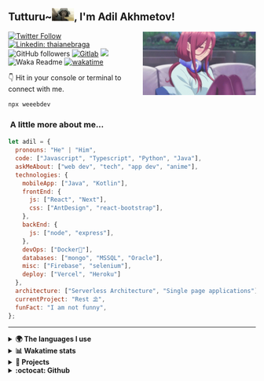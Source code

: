 <h2>Tutturu~<img src="img/tuturu.gif" width="45" alt="">, I'm Adil Akhmetov! <img src="img/miku-dance.gif" width="50" alt=""></h2>
<img align='right' src="img/miku.gif" width="230" alt="">
<a href="https://sdu.edu.kz/"><img src="img/sdu-ahegao.svg" align="right" width="100" alt=""></a>
</em></p>

[![Twitter Follow](https://img.shields.io/twitter/follow/weeebdev?label=Follow)](https://twitter.com/intent/follow?screen_name=weeebdev)
[![Linkedin: thaianebraga](https://img.shields.io/badge/-adildev-blue?style=flat-square&logo=Linkedin&logoColor=white&link=https://www.linkedin.com/in/adildev/)](https://www.linkedin.com/in/adildev/)
![GitHub followers](https://img.shields.io/github/followers/weeebdev?label=Follow&style=flat-square)
[![Gitlab](https://img.shields.io/badge/Gitlab-weeebdev-orange?style=flat-square&logo=gitlab)](https://gitlab.com/weeebdev)
![](https://visitor-badge.glitch.me/badge?page_id=weeebdev.weeebdev)
![Waka Readme](https://github.com/weeebdev/weeebdev/workflows/Waka%20Readme/badge.svg)
[![wakatime](https://wakatime.com/badge/user/1fb6390f-222e-4088-8de8-840ef1443858.svg)](https://wakatime.com/@1fb6390f-222e-4088-8de8-840ef1443858)
<!-- [![Leetcode badge](https://leetcode-badge.chyroc.cn/?name=user3449f)](https://leetcode.com/user3449f/) -->

👇 Hit in your console or terminal to connect with me.

```bash
npx weeebdev
```

### <img src="https://media.giphy.com/media/VgCDAzcKvsR6OM0uWg/giphy.gif" width="50" alt=""> A little more about me...

```javascript
let adil = {
  pronouns: "He" | "Him",
  code: ["Javascript", "Typescript", "Python", "Java"],
  askMeAbout: ["web dev", "tech", "app dev", "anime"],
  technologies: {
    mobileApp: ["Java", "Kotlin"],
    frontEnd: {
      js: ["React", "Next"],
      css: ["AntDesign", "react-bootstrap"],
    },
    backEnd: {
      js: ["node", "express"],
    },
    devOps: ["Docker🐳"],
    databases: ["mongo", "MSSQL", "Oracle"],
    misc: ["Firebase", "selenium"],
    deploy: ["Vercel", "Heroku"]
  },
  architecture: ["Serverless Architecture", "Single page applications"],
  currentProject: "Rest ⛱",
  funFact: "I am not funny",
};
```

---

<details>
  <summary><b>🌍 The languages I use</b></summary>
  <hr>
  
  
| ⏰ Past month | ⌛️ Past Year |
|---|---|
| <a href="https://wakatime.com/@adildev"><img src="https://wakatime.com/share/@adilDev/4ebe423a-b427-4031-b073-d221b9528df7.svg" height="300px"></a> | <a href="https://wakatime.com/@adildev"><img src="https://wakatime.com/share/@adilDev/1b4a30f1-9a7f-47fe-b8d2-0fc90f37fcd3.svg" height="300px"></a> |
</details>

<details>
<summary><b>📊 Wakatime stats</b><br></summary>
<div>
<hr/>

<!--START_SECTION:waka-->
![Code Time](http://img.shields.io/badge/Code%20Time-5%2C336%20hrs%2057%20mins-blue)

![Profile Views](http://img.shields.io/badge/Profile%20Views-0-blue)

![Lines of code](https://img.shields.io/badge/From%20Hello%20World%20I%27ve%20Written-10.2%20million%20lines%20of%20code-blue)

**🐱 My GitHub Data** 

> 📦 1.0 MB Used in GitHub's Storage 
 > 
> 🏆 87 Contributions in the Year 2025
 > 
> 💼 Opted to Hire
 > 
> 📜 65 Public Repositories 
 > 
> 🔑 19 Private Repositories 
 > 
**I'm an Early 🐤** 

```text
🌞 Morning                437 commits         █░░░░░░░░░░░░░░░░░░░░░░░░   04.97 % 
🌆 Daytime                4071 commits        ████████████░░░░░░░░░░░░░   46.29 % 
🌃 Evening                3459 commits        ██████████░░░░░░░░░░░░░░░   39.33 % 
🌙 Night                  827 commits         ██░░░░░░░░░░░░░░░░░░░░░░░   09.40 % 
```
📅 **I'm Most Productive on Tuesday** 

```text
Monday                   1052 commits        ███░░░░░░░░░░░░░░░░░░░░░░   11.96 % 
Tuesday                  2159 commits        ██████░░░░░░░░░░░░░░░░░░░   24.55 % 
Wednesday                1063 commits        ███░░░░░░░░░░░░░░░░░░░░░░   12.09 % 
Thursday                 1201 commits        ███░░░░░░░░░░░░░░░░░░░░░░   13.66 % 
Friday                   537 commits         ██░░░░░░░░░░░░░░░░░░░░░░░   06.11 % 
Saturday                 992 commits         ███░░░░░░░░░░░░░░░░░░░░░░   11.28 % 
Sunday                   1790 commits        █████░░░░░░░░░░░░░░░░░░░░   20.35 % 
```


📊 **This Week I Spent My Time On** 

```text
🕑︎ Time Zone: Asia/Almaty

💬 Programming Languages: 
Other                    24 hrs 58 mins      ████████████████████░░░░░   79.19 % 
TypeScript               2 hrs 28 mins       ██░░░░░░░░░░░░░░░░░░░░░░░   07.87 % 
HTTP Request             52 mins             █░░░░░░░░░░░░░░░░░░░░░░░░   02.80 % 
Markdown                 47 mins             █░░░░░░░░░░░░░░░░░░░░░░░░   02.50 % 
Python                   44 mins             █░░░░░░░░░░░░░░░░░░░░░░░░   02.37 % 

🔥 Editors: 
Chrome                   22 hrs 31 mins      ██████████████████░░░░░░░   71.44 % 
fish                     5 hrs 20 mins       ████░░░░░░░░░░░░░░░░░░░░░   16.96 % 
VS Code                  2 hrs 8 mins        ██░░░░░░░░░░░░░░░░░░░░░░░   06.78 % 
Postman                  51 mins             █░░░░░░░░░░░░░░░░░░░░░░░░   02.71 % 
Obsidian                 23 mins             ░░░░░░░░░░░░░░░░░░░░░░░░░   01.26 % 

🐱‍💻 Projects: 
ecc                      7 hrs 59 mins       ██████░░░░░░░░░░░░░░░░░░░   25.35 % 
low-level-design-primer  6 hrs 28 mins       █████░░░░░░░░░░░░░░░░░░░░   20.52 % 
nu-oauth                 4 hrs 40 mins       ████░░░░░░░░░░░░░░░░░░░░░   14.83 % 
Terminal                 3 hrs 12 mins       ███░░░░░░░░░░░░░░░░░░░░░░   10.19 % 
obsidian-copilot-auto-com1 hr 48 mins        █░░░░░░░░░░░░░░░░░░░░░░░░   05.73 % 

💻 Operating System: 
Mac                      31 hrs 31 mins      █████████████████████████   100.00 % 
```

**I Mostly Code in TypeScript** 

```text
TypeScript               19 repos            ████░░░░░░░░░░░░░░░░░░░░░   17.43 % 
JavaScript               14 repos            ███░░░░░░░░░░░░░░░░░░░░░░   12.84 % 
Python                   8 repos             ██░░░░░░░░░░░░░░░░░░░░░░░   07.34 % 
Typst                    2 repos             ░░░░░░░░░░░░░░░░░░░░░░░░░   01.83 % 
C++                      1 repo              ░░░░░░░░░░░░░░░░░░░░░░░░░   00.92 % 
```



**Timeline**

![Lines of Code chart](https://raw.githubusercontent.com/weeebdev/weeebdev/master/assets/bar_graph.png)


 Last Updated on 13/01/2025 01:52:46 UTC
<!--END_SECTION:waka-->
</div>
</details>

<details>
<summary><b>🧾 Projects</b></summary>
<hr>

|Project|Status|
|---|---|
|[![ReadMe Card](https://github-readme-stats.vercel.app/api/pin/?username=weeebdev&repo=waifu.pics&theme=dracula)](https://github.com/weeebdev/waifu.pics)|[![time tracker](https://wakatime.com/badge/github/weeebdev/waifu.pics.svg)](https://wakatime.com/badge/github/weeebdev/waifu.pics)|
|[![ReadMe Card](https://github-readme-stats.vercel.app/api/pin/?username=mentor-ship&repo=mentorship&theme=dracula)](https://github.com/Mentor-ship/Mentorship)|[![time tracker](https://wakatime.com/badge/github/Mentor-ship/Mentorship.svg)](https://wakatime.com/badge/github/Mentor-ship/Mentorship)|
|[![ReadMe Card](https://github-readme-stats.vercel.app/api/pin/?username=masters-and-Abu&repo=tolqyn&theme=dracula)](https://github.com/Masters-and-Abu/Tolqyn)|[![time tracker](https://wakatime.com/badge/github/Masters-and-Abu/Tolqyn.svg)](https://wakatime.com/badge/github/Masters-and-Abu/Tolqyn)|
|[![ReadMe Card](https://github-readme-stats.vercel.app/api/pin/?username=dracula&repo=unigram&theme=dracula)](https://github.com/dracula/unigram)||

</details>

<details>
  <summary><b>:octocat: Github</b></summary>
  <hr>
  <a href="https://sourcekarma.vercel.app/weeebdev"><img src="https://sourcekarma-og.vercel.app/api/weeebdev/github" alt="" align="left"/></a>
  <img src="https://github-readme-stats.vercel.app/api?username=weeebdev&show_icons=true&theme=dracula&hide_title=true&hide_rank=true&count_private=true" align="right"/>
</details>
<div align="center">
  <kbd>
    <img src="https://waifu.now.sh/sfw/hug" alt="">
  </kbd>
</div>

